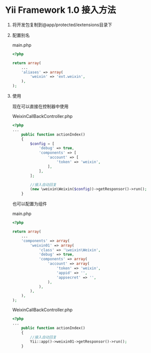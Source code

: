 # Yii Framework 1.0 接入方法

1. 将开发包复制到@app/protected/extensions目录下
2. 配置别名
 
	main.php
	```php
	<?php
	
	return array(
		...
		'aliases' => array(
			'weixin' => 'ext.weixin',
		),
	);
	```

3. 使用

	现在可以直接在控制器中使用
	
	WeixinCallBackController.php
	```php
	<?php
	...
		public function actionIndex()
		{
			$config = [
			    'debug' => true,
			    'components' => [
					'account' => [
						'token' => 'weixin',
					],
			    ],
			];
	
			//接入自动回复
			(new \weixin\Weixin($config))->getResponsor()->run();
		}
	```
	也可以配置为组件
	
	main.php
	```php
	<?php
	
	return array(
		...
		'components' => array(
			'weixin01' => array(
				'class' => '\weixin\Weixin',
				'debug' => true,
				'components' => array(
					'account' => array(
						'token' => 'weixin',
						'appid' => '',
						'appsecret' => '',
					),
				),
			),
		),
	);
	```
	WeixinCallBackController.php
	```php
	<?php
	...
		public function actionIndex()
		{
			//接入自动回复
			Yii::app()->weixin01->getResponsor()->run();
		}
	```
